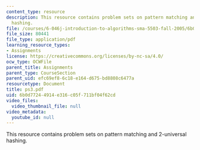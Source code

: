 ```yaml
---
content_type: resource
description: This resource contains problem sets on pattern matching and 2-universal
  hashing.
file: /courses/6-046j-introduction-to-algorithms-sma-5503-fall-2005/6b0d77244914e316c05f711bf04f62cd_ps3.pdf
file_size: 80441
file_type: application/pdf
learning_resource_types:
- Assignments
license: https://creativecommons.org/licenses/by-nc-sa/4.0/
ocw_type: OCWFile
parent_title: Assignments
parent_type: CourseSection
parent_uid: efc69ef8-6c18-e164-d675-bd8808c6477a
resourcetype: Document
title: ps3.pdf
uid: 6b0d7724-4914-e316-c05f-711bf04f62cd
video_files:
  video_thumbnail_file: null
video_metadata:
  youtube_id: null
---
```

This resource contains problem sets on pattern matching and 2-universal hashing.